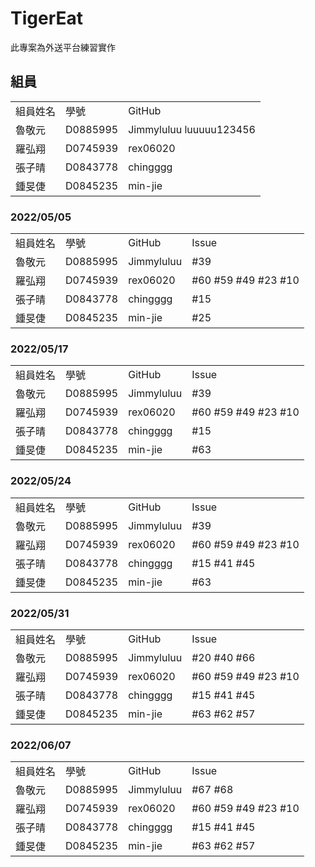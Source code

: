 # TigerEat
此專案為外送平台練習實作
## 組員
<table>
  <tr>
    <td>組員姓名</td>
    <td>學號</td>
    <td>GitHub</td>
  </tr>
  <tr>
    <td>魯敬元</td>
    <td>D0885995</td>
    <td>Jimmyluluu luuuuu123456</td>
  </tr> 
  <tr>
    <td>羅弘翔</td>
    <td>D0745939</td>
    <td>rex06020</td>
  </tr>
  <tr>
    <td>張子晴</td>
    <td>D0843778</td>
    <td>chingggg</td>
  </tr>
    <tr>
    <td>鍾旻倢</td>
    <td>D0845235</td>
    <td>min-jie</td>
  </tr>
</table>

 ### 2022/05/05
<table>
  <tr>
    <td>組員姓名</td>
    <td>學號</td>
    <td>GitHub</td>
    <td>Issue</td>
  </tr>
  <tr>
    <td>魯敬元</td>
    <td>D0885995</td>
    <td>Jimmyluluu</td>
    <td>#39</td>
  </tr>
  <tr>
    <td>羅弘翔</td>
    <td>D0745939</td>
    <td>rex06020</td>
    <td>#60 #59 #49 #23 #10</td>
  </tr>
  <tr>
    <td>張子晴</td>
    <td>D0843778</td>
    <td>chingggg</td>
    <td>#15</td>
  </tr>
    <tr>
    <td>鍾旻倢</td>
    <td>D0845235</td>
    <td>min-jie</td>
    <td>#25</td>
  </tr>
</table>

 ### 2022/05/17
<table>
  <tr>
    <td>組員姓名</td>
    <td>學號</td>
    <td>GitHub</td>
    <td>Issue</td>
  </tr>
  <tr>
    <td>魯敬元</td>
    <td>D0885995</td>
    <td>Jimmyluluu</td>
    <td>#39</td>
  </tr>
  <tr>
    <td>羅弘翔</td>
    <td>D0745939</td>
    <td>rex06020</td>
    <td>#60 #59 #49 #23 #10</td>
  </tr>
  <tr>
    <td>張子晴</td>
    <td>D0843778</td>
    <td>chingggg</td>
    <td>#15</td>
  </tr>
    <tr>
    <td>鍾旻倢</td>
    <td>D0845235</td>
    <td>min-jie</td>
    <td>#63</td>
  </tr>
</table>

### 2022/05/24
<table>
  <tr>
    <td>組員姓名</td>
    <td>學號</td>
    <td>GitHub</td>
    <td>Issue</td>
  </tr>
  <tr>
    <td>魯敬元</td>
    <td>D0885995</td>
    <td>Jimmyluluu</td>
    <td>#39</td>
  </tr>
  <tr>
    <td>羅弘翔</td>
    <td>D0745939</td>
    <td>rex06020</td>
    <td>#60 #59 #49 #23 #10</td>
  </tr>
  <tr>
    <td>張子晴</td>
    <td>D0843778</td>
    <td>chingggg</td>
    <td>#15 #41 #45</td>
  </tr>
    <tr>
    <td>鍾旻倢</td>
    <td>D0845235</td>
    <td>min-jie</td>
    <td>#63</td>
  </tr>
</table>

### 2022/05/31
<table>
  <tr>
    <td>組員姓名</td>
    <td>學號</td>
    <td>GitHub</td>
    <td>Issue</td>
  </tr>
  <tr>
    <td>魯敬元</td>
    <td>D0885995</td>
    <td>Jimmyluluu</td>
    <td>#20 #40 #66</td>
  </tr>
  <tr>
    <td>羅弘翔</td>
    <td>D0745939</td>
    <td>rex06020</td>
    <td>#60 #59 #49 #23 #10</td>
  </tr>
  <tr>
    <td>張子晴</td>
    <td>D0843778</td>
    <td>chingggg</td>
    <td>#15 #41 #45</td>
  </tr>
    <tr>
    <td>鍾旻倢</td>
    <td>D0845235</td>
    <td>min-jie</td>
    <td>#63 #62 #57</td>
  </tr>
</table>

### 2022/06/07
<table>
  <tr>
    <td>組員姓名</td>
    <td>學號</td>
    <td>GitHub</td>
    <td>Issue</td>
  </tr>
  <tr>
    <td>魯敬元</td>
    <td>D0885995</td>
    <td>Jimmyluluu</td>
    <td>#67 #68</td>
  </tr>
  <tr>
    <td>羅弘翔</td>
    <td>D0745939</td>
    <td>rex06020</td>
    <td>#60 #59 #49 #23 #10</td>
  </tr>
  <tr>
    <td>張子晴</td>
    <td>D0843778</td>
    <td>chingggg</td>
    <td>#15 #41 #45</td>
  </tr>
    <tr>
    <td>鍾旻倢</td>
    <td>D0845235</td>
    <td>min-jie</td>
    <td>#63 #62 #57</td>
  </tr>
</table>
